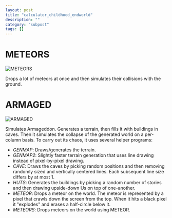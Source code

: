 ```yaml
---
layout: post
title: "calculator_childhood_endworld"
description: ""
category: "subpost"
tags: []
---
```


# METEORS

![METEORS](http://hackniac.com/images/posts/calculator_childhood/METEORS.gif)

Drops a lot of meteors at once and then simulates their collisions with the ground.

# ARMAGED

![ARMAGED](http://hackniac.com/images/posts/calculator_childhood/ARMAGED.gif)

Simulates Armageddon. Generates a terrain, then fills it with buildings in caves. Then it simulates the collapse of the generated world on a per-column basis. To carry out its chaos, it uses several helper programs:

* _GENMAP_: Draws/generates the terrain.
* _GENMAP2_: Slightly faster terrain generation that uses line drawing instead of pixel-by-pixel drawing.
* _CAVE_: Draws the caves by picking random positions and then removing randomly sized and vertically centered lines. Each subsequent line size differs by at most 1.
* _HUTS_: Generates the buildings by picking a random number of stories and then drawing upside-down Us on top of one-another.
* _METEOR_: Drops a meteor on the world. The meteor is represented by a pixel that crawls down the screen from the top. When it hits a black pixel it "explodes" and erases a half-circle below it.
* _METEORS_: Drops meteors on the world using METEOR.
